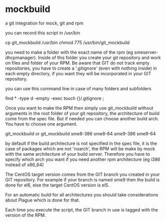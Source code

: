 mockbuild
=========

a git integration for mock, git and rpm

you can	record this script in /usr/bin

 cp git_mockbuild /usr/bin
 chmod 775 /usr/bin/git_mockbuild

you need to make a folder with the exact name of the rpm (eg smeserver-dhcpmanager). Inside of this folder you create your git repository and work on files and folder of your RPM. Be aware that GIT do not track empty repositories, you have to create a '.gitignore' (even with nothing inside) in each empty directory, if you want they will be incorporated in your GIT repository.

you can	use this command line in case of many folders and subfolders

 find * -type d -empty -exec touch {}/.gitignore \;

Once you want to make the RPM then simply use git_mockbuild without arguments in the root folder of your git repository, the architecture of build come from the spec file. But if needed you can  choose another build arch. You have to choose one argument.

 git_mockbuild
or
 git_mockbuild sme8-386 sme8-64 sme9-386 sme9-64

by default if the build architecture is not specified in the spec file, it is the case of packages which are not 'noarch', the RPM will be make by mock with the same architecture of your build server. Therefore you have to specify which arch you want if you need another rpm architecture (eg i386 instead of x86_64)

The CentOS target version comes from the GIT branch you created in your GIT repository. For example if your branch is named sme9 then the build is done for el6, else the target CentOS version is el5.

For an automatic build for all architectures you should take considerations about Plague which is done for that.

Each time you execute the script, the GIT branch in use is tagged with the version of the RPM.



